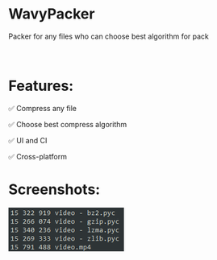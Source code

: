 # WavyPacker

Packer for any files who can choose best algorithm for pack
<br><br><br>
<h1>Features:</h1>
<p>✅ Compress any file</p>
<p>✅ Choose best compress algorithm</p>
<p>✅ UI and CI</p>
<p>✅ Cross-platform</p>
<h1>Screenshots:</h1>
<img src="https://github.com/KDSS-Research/WavyPacker/blob/main/.github/video.png?raw=true">
